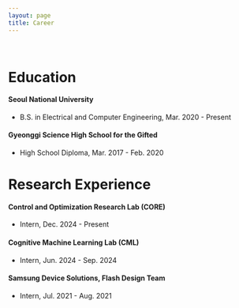 ```yaml
---
layout: page
title: Career
---
```


<br/>


# Education

#### Seoul National University 
- B.S. in Electrical and Computer Engineering, Mar. 2020 - Present

#### Gyeonggi Science High School for the Gifted
- High School Diploma, Mar. 2017 - Feb. 2020



# Research Experience

#### Control and Optimization Research Lab (CORE) 
- Intern, Dec. 2024 - Present

#### Cognitive Machine Learning Lab (CML)
- Intern, Jun. 2024 - Sep. 2024

#### Samsung Device Solutions, Flash Design Team
- Intern, Jul. 2021 - Aug. 2021

<br/>
